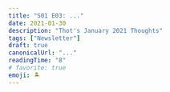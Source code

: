 ```yaml
---
title: "S01 E03: ..."
date: 2021-01-30
description: "Thot's January 2021 Thoughts"
tags: ["Newsletter"]
draft: true
canonicalUrl: "..."
readingTime: "8"
# favorite: true
emoji: 🏝
---
```

